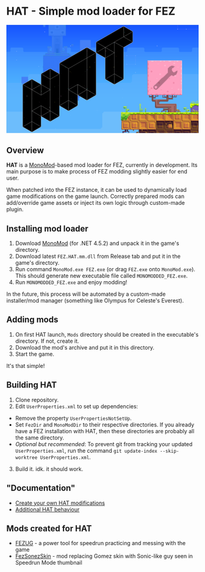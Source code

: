 # HAT - Simple mod loader for FEZ

![Thumbnail](Docs/thumbnail.png)

## Overview

**HAT** is a [MonoMod](https://github.com/MonoMod/MonoMod)-based mod loader for FEZ, currently in development. Its main purpose is to make process of FEZ modding slightly easier for end user.

When patched into the FEZ instance, it can be used to dynamically load game modifications on the game launch. Correctly prepared mods can add/override game assets or inject its own logic through custom-made plugin.

## Installing mod loader

1. Download [MonoMod](https://github.com/MonoMod/MonoMod/releases) (for .NET 4.5.2) and unpack it in the game's directory.
2. Download latest `FEZ.HAT.mm.dll` from Release tab and put it in the game's directory.
3. Run command `MonoMod.exe FEZ.exe` (or drag `FEZ.exe` onto `MonoMod.exe`). This should generate new executable file called `MONOMODDED_FEZ.exe`.
4. Run `MONOMODDED_FEZ.exe` and enjoy modding!

In the future, this process will be automated by a custom-made installer/mod manager (something like Olympus for Celeste's Everest).

## Adding mods

1. On first HAT launch, `Mods` directory should be created in the executable's directory. If not, create it.
2. Download the mod's archive and put it in this directory.
3. Start the game.

It's that simple!

## Building HAT

1. Clone repository.
2. Edit `UserProperties.xml` to set up dependencies:
* Remove the property `UserPropertiesNotSetUp`.
* Set `FezDir` and `MonoModDir` to their respective directories. If you already have a FEZ installation with HAT, then these directories are probably all the same directory.
* _Optional but recommended_: To prevent git from tracking your updated `UserProperties.xml`, run the command `git update-index --skip-worktree UserProperties.xml`.
3. Build it. idk. it should work.

## "Documentation"

- [Create your own HAT modifications](/Docs/createmods.md)
- [Additional HAT behaviour](/Docs/additional.md)

## Mods created for HAT

- [FEZUG](https://github.com/Krzyhau/FEZUG) - a power tool for speedrun practicing and messing with the game
- [FezSonezSkin](https://github.com/Krzyhau/FezSonezSkin) - mod replacing Gomez skin with Sonic-like guy seen in Speedrun Mode thumbnail
